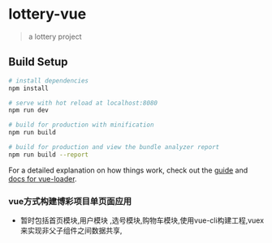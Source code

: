 # lottery-vue

> a lottery project

## Build Setup

``` bash
# install dependencies
npm install

# serve with hot reload at localhost:8080
npm run dev

# build for production with minification
npm run build

# build for production and view the bundle analyzer report
npm run build --report
```

For a detailed explanation on how things work, check out the [guide](http://vuejs-templates.github.io/webpack/) and [docs for vue-loader](http://vuejs.github.io/vue-loader).

### vue方式构建博彩项目单页面应用

* 暂时包括首页模块,用户模块 ,选号模块,购物车模块,使用vue-cli构建工程,vuex来实现非父子组件之间数据共享,

